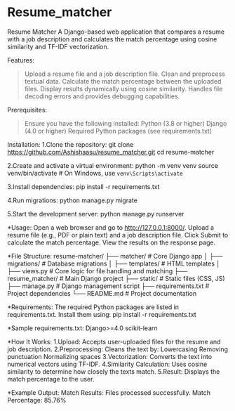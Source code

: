 # Resume_matcher
Resume Matcher
A Django-based web application that compares a resume with a job description and calculates the match percentage using cosine similarity and TF-IDF vectorization.

Features:
>Upload a resume file and a job description file.
>Clean and preprocess textual data.
>Calculate the match percentage between the uploaded files.
>Display results dynamically using cosine similarity.
>Handles file decoding errors and provides debugging capabilities.

Prerequisites:
>Ensure you have the following installed:
Python (3.8 or higher)
Django (4.0 or higher)
Required Python packages (see requirements.txt)

Installation:
1.Clone the repository:
git clone https://github.com/Ashishaasu/resume_matcher.git
cd resume-matcher

2.Create and activate a virtual environment:
python -m venv venv
source venv/bin/activate  # On Windows, use `venv\Scripts\activate`

3.Install dependencies:
pip install -r requirements.txt

4.Run migrations:
python manage.py migrate

5.Start the development server:
python manage.py runserver

*Usage:
Open a web browser and go to http://127.0.0.1:8000/.
Upload a resume file (e.g., PDF or plain text) and a job description file.
Click Submit to calculate the match percentage.
View the results on the response page.

*File Structure:
resume-matcher/
├── matcher/                   # Core Django app
│   ├── migrations/            # Database migrations
│   ├── templates/             # HTML templates
│   ├── views.py               # Core logic for file handling and matching
├── resume_matcher/            # Main Django project
├── static/                    # Static files (CSS, JS)
├── manage.py                  # Django management script
├── requirements.txt           # Project dependencies
└── README.md                  # Project documentation

*Requirements:
The required Python packages are listed in requirements.txt. Install them using:
pip install -r requirements.txt

*Sample requirements.txt:
Django>=4.0
scikit-learn

*How It Works:
1.Upload: Accepts user-uploaded files for the resume and job description.
2.Preprocessing: Cleans the text by:
    Lowercasing
    Removing punctuation
    Normalizing spaces
3.Vectorization: Converts the text into numerical vectors using TF-IDF.
4.Similarity Calculation: Uses cosine similarity to determine how closely the texts match.
5.Result: Displays the match percentage to the user.

*Example Output:
Match Results:
Files processed successfully.
Match Percentage: 85.76%
